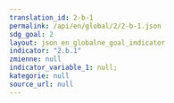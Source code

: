 ```yaml
---
translation_id: 2-b-1
permalink: /api/en/global/2/2-b-1.json
sdg_goal: 2
layout: json_en_globalne_goal_indicator
indicator: "2.b.1"
zmienne: null
indicator_variable_1: null;
kategorie: null
source_url: null
---
```

